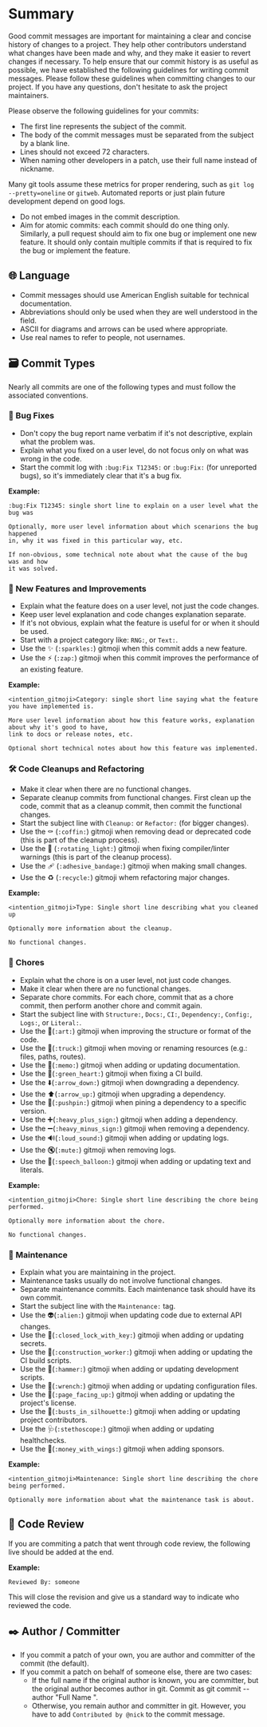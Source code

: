 # Summary

Good commit messages are important for maintaining a clear and concise history of changes to a project. They help other contributors understand what changes have been made and why, and they make it easier to revert changes if necessary. To help ensure that our commit history is as useful as possible, we have established the following guidelines for writing commit messages. Please follow these guidelines when committing changes to our project. If you have any questions, don't hesitate to ask the project maintainers.

Please observe the following guidelines for your commits:
- The first line represents the subject of the commit.
- The body of the commit messages must be separated from the subject by a blank line.
- Lines should not exceed 72 characters.
- When naming other developers in a patch, use their full name instead of nickname.

Many git tools assume these metrics for proper rendering, such as `git log --pretty=oneline` or `gitweb`. Automated reports or just plain future development depend on good logs.

- Do not embed images in the commit description.
- Aim for atomic commits: each commit should do one thing only. Similarly, a pull request should aim to fix one bug or implement one new feature. It should only contain multiple commits if that is required to fix the bug or implement the feature.

## :globe_with_meridians: Language

- Commit messages should use American English suitable for technical documentation.
- Abbreviations should only be used when they are well understood in the field.
- ASCII for diagrams and arrows can be used where appropriate.
- Use real names to refer to people, not usernames.

## :card_file_box: Commit Types

Nearly all commits are one of the following types and must follow the associated conventions.

### :bug: Bug Fixes
- Don't copy the bug report name verbatim if it's not descriptive, explain what the problem was.
- Explain what you fixed on a user level, do not focus only on what was wrong in the code.
- Start the commit log with `:bug:Fix T12345:` or `:bug:Fix:` (for unreported bugs), so it's immediately clear that it's a bug fix.

**Example:**
```
:bug:Fix T12345: single short line to explain on a user level what the bug was

Optionally, more user level information about which scenarions the bug happened
in, why it was fixed in this particular way, etc.

If non-obvious, some technical note about what the cause of the bug was and how
it was solved.
```

### :tada: New Features and Improvements
- Explain what the feature does on a user level, not just the code changes.
- Keep user level explanation and code changes explanation separate.
- If it's not obvious, explain what the feature is useful for or when it should be used.
- Start with a project category like: `RNG:`, or `Text:`.
- Use the :sparkles: (`:sparkles:`) gitmoji when this commit adds a new feature.
- Use the :zap: (`:zap:`) gitmoji when this commit improves the performance of an existing feature.

**Example:**
```
<intention_gitmoji>Category: single short line saying what the feature you have implemented is.

More user level information about how this feature works, explanation about why it's good to have,
link to docs or release notes, etc.

Optional short technical notes about how this feature was implemented.
```

### 🛠️ Code Cleanups and Refactoring
- Make it clear when there are no functional changes.
- Separate cleanup commits from functional changes. First clean up the code, commit that as a cleanup commit, then commit the functional changes.
- Start the subject line with `Cleanup:` or `Refactor:` (for bigger changes).
- Use the :coffin: (`:coffin:`) gitmoji when removing dead or deprecated code (this is part of the cleanup process).
- Use the 🚨 (`:rotating_light:`) gitmoji when fixing compiler/linter warnings (this is part of the cleanup process).
- Use the 🩹 (`:adhesive_bandage:`) gitmoji when making small changes.
- Use the ♻️ (`:recycle:`) gitmoji whem refactoring major changes.

**Example:**
```
<intention_gitmoji>Type: Single short line describing what you cleaned up

Optionally more information about the cleanup.

No functional changes.
```

### :safety_vest: Chores
- Explain what the chore is on a user level, not just code changes.
- Make it clear when there are no functional changes.
- Separate chore commits. For each chore, commit that as a chore commit, then perform another chore and commit again.
- Start the subject line with `Structure:`, `Docs:`, `CI:`, `Dependency:`, `Config:`, `Logs:`, or `Literal:`.
- Use the 🎨(`:art:`) gitmoji when improving the structure or format of the code.
- Use the 🚚(`:truck:`) gitmoji when moving or renaming resources (e.g.: files, paths, routes).
- Use the 📝(`:memo:`) gitmoji when adding or updating documentation.
- Use the 💚(`:green_heart:`) gitmoji when fixing a CI build.
- Use the ⬇️(`:arrow_down:`) gitmoji when downgrading a dependency.
- Use the ⬆️(`:arrow_up:`) gitmoji when upgrading a dependency.
- Use the 📌(`:pushpin:`) gitmoji when pining a dependency to a specific version.
- Use the ➕(`:heavy_plus_sign:`) gitmoji when adding a dependency.
- Use the ➖(`:heavy_minus_sign:`) gitmoji when removing a dependency.
- Use the 🔊(`:loud_sound:`) gitmoji when adding or updating logs.
- Use the 🔇(`:mute:`) gitmoji when removing logs.
- Use the 💬(`:speech_balloon:`) gitmoji when adding or updating text and literals.

**Example:**
```
<intention_gitmoji>Chore: Single short line describing the chore being performed.

Optionally more information about the chore.

No functional changes.
```

### :construction_worker: Maintenance
- Explain what you are maintaining in the project.
- Maintenance tasks usually do not involve functional changes.
- Separate maintenance commits. Each maintenance task should have its own commit.
- Start the subject line with the `Maintenance:` tag.
- Use the 👽(`:alien:`) gitmoji when updating code due to external API changes.
- Use the 🔐(`:closed_lock_with_key:`) gitmoji when adding or updating secrets.
- Use the 👷(`:construction_worker:`) gitmoji when adding or updating the CI build scripts.
- Use the 🔨(`:hammer:`) gitmoji when adding or updating development scripts.
- Use the 🔧(`:wrench:`) gitmoji when adding or updating configuration files.
- Use the 📄(`:page_facing_up:`) gitmoji when adding or updating the project's license.
- Use the 👥(`:busts_in_silhouette:`) gitmoji when adding or updating project contributors.
- Use the 🩺(`:stethoscope:`) gitmoji when adding or updating healthchecks.
- Use the 💸(`:money_with_wings:`) gitmoji when adding sponsors.

**Example:**
```
<intention_gitmoji>Maintenance: Single short line describing the chore being performed.

Optionally more information about what the maintenance task is about.
```

## :mag_right: Code Review

If you are commiting a patch that went through code review, the following live should be added at the end.

**Example:**

```
Reviewed By: someone
```

This will close the revision and give us a standard way to indicate who reviewed the code.

## :black_nib: Author / Committer

- If you commit a patch of your own, you are author and committer of the commit (the default).
- If you commit a patch on behalf of someone else, there are two cases:
  - If the full name if the original author is known, you are committer, but the original author becomes author in git. Commit as git commit --author "Full Name <Nick>".
  - Otherwise, you remain author and committer in git. However, you have to add `Contributed by @nick` to the commit message. 
